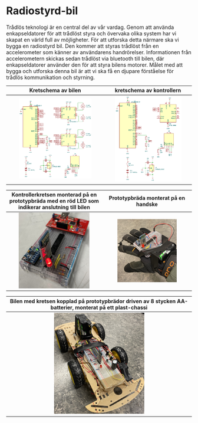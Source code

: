 # Radiostyrd-bil
Trådlös teknologi är en central del av vår vardag. Genom att använda enkapseldatorer för att trådlöst styra och övervaka olika system har vi skapat en värld full av möjligheter. För att utforska detta närmare ska vi bygga en radiostyrd bil. Den kommer att styras trådlöst från en accelerometer som känner av användarens handrörelser. Informationen från accelerometern skickas sedan trådlöst via bluetooth till bilen, där enkapseldatorer använder den för att styra bilens motorer. Målet med att bygga och utforska denna bil är att vi ska få en djupare förståelse för trådlös kommunikation och styrning.

| Kretschema av bilen | kretschema av kontrollern  | 
| ---           | ---           |                                                                                                                                                   
| <div align="center"><img src="https://github.com/Siggeaxe/Radiostyrd-bil/blob/main/Bilder/Motorstyrning_kretsschema.png" width="78%"></div> | <div align="center"><img src="https://github.com/Siggeaxe/Radiostyrd-bil/blob/main/Bilder/Styrning_kretsschema.png" width="80%"></div> |


| Kontrollerkretsen monterad på en prototypbräda med en röd LED som indikerar anslutning till bilen | Prototypbräda monterat på en handske  | 
| ---           | ---           |                                                                                                                                                   
| <div align="center"><img src="https://github.com/Siggeaxe/Radiostyrd-bil/blob/main/Bilder/Kontroller.jpg" width="78%"></div> | <div align="center"><img src="https://github.com/Siggeaxe/Radiostyrd-bil/blob/main/Bilder/Kontroller_handske.jpg" width="70%"></div> |

| Bilen med kretsen kopplad på prototypbrädor driven av 8 stycken AA-batterier, monterat på ett plast-chassi |
| ---           |
| <div align="center"><img src="https://github.com/Siggeaxe/Radiostyrd-bil/blob/main/Bilder/Bil2.jpg" width="50%"></div> |


